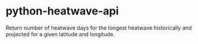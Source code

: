 # python-heatwave-api

Return number of heatwave days for the longest heatwave historically and projected for a given latitude and longitude.
